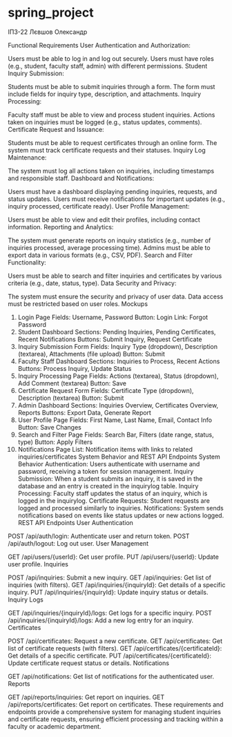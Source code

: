 # spring_project
ІПЗ-22 Лєвшов Олександр

Functional Requirements
User Authentication and Authorization:

Users must be able to log in and log out securely.
Users must have roles (e.g., student, faculty staff, admin) with different permissions.
Student Inquiry Submission:

Students must be able to submit inquiries through a form.
The form must include fields for inquiry type, description, and attachments.
Inquiry Processing:

Faculty staff must be able to view and process student inquiries.
Actions taken on inquiries must be logged (e.g., status updates, comments).
Certificate Request and Issuance:

Students must be able to request certificates through an online form.
The system must track certificate requests and their statuses.
Inquiry Log Maintenance:

The system must log all actions taken on inquiries, including timestamps and responsible staff.
Dashboard and Notifications:

Users must have a dashboard displaying pending inquiries, requests, and status updates.
Users must receive notifications for important updates (e.g., inquiry processed, certificate ready).
User Profile Management:

Users must be able to view and edit their profiles, including contact information.
Reporting and Analytics:

The system must generate reports on inquiry statistics (e.g., number of inquiries processed, average processing time).
Admins must be able to export data in various formats (e.g., CSV, PDF).
Search and Filter Functionality:

Users must be able to search and filter inquiries and certificates by various criteria (e.g., date, status, type).
Data Security and Privacy:

The system must ensure the security and privacy of user data.
Data access must be restricted based on user roles.
Mockups
1. Login Page
Fields: Username, Password
Button: Login
Link: Forgot Password
2. Student Dashboard
Sections: Pending Inquiries, Pending Certificates, Recent Notifications
Buttons: Submit Inquiry, Request Certificate
3. Inquiry Submission Form
Fields: Inquiry Type (dropdown), Description (textarea), Attachments (file upload)
Button: Submit
4. Faculty Staff Dashboard
Sections: Inquiries to Process, Recent Actions
Buttons: Process Inquiry, Update Status
5. Inquiry Processing Page
Fields: Actions (textarea), Status (dropdown), Add Comment (textarea)
Button: Save
6. Certificate Request Form
Fields: Certificate Type (dropdown), Description (textarea)
Button: Submit
7. Admin Dashboard
Sections: Inquiries Overview, Certificates Overview, Reports
Buttons: Export Data, Generate Report
8. User Profile Page
Fields: First Name, Last Name, Email, Contact Info
Button: Save Changes
9. Search and Filter Page
Fields: Search Bar, Filters (date range, status, type)
Button: Apply Filters
10. Notifications Page
List: Notification items with links to related inquiries/certificates
System Behavior and REST API Endpoints
System Behavior
Authentication: Users authenticate with username and password, receiving a token for session management.
Inquiry Submission: When a student submits an inquiry, it is saved in the database and an entry is created in the inquirylog table.
Inquiry Processing: Faculty staff updates the status of an inquiry, which is logged in the inquirylog.
Certificate Requests: Student requests are logged and processed similarly to inquiries.
Notifications: System sends notifications based on events like status updates or new actions logged.
REST API Endpoints
User Authentication

POST /api/auth/login: Authenticate user and return token.
POST /api/auth/logout: Log out user.
User Management

GET /api/users/{userId}: Get user profile.
PUT /api/users/{userId}: Update user profile.
Inquiries

POST /api/inquiries: Submit a new inquiry.
GET /api/inquiries: Get list of inquiries (with filters).
GET /api/inquiries/{inquiryId}: Get details of a specific inquiry.
PUT /api/inquiries/{inquiryId}: Update inquiry status or details.
Inquiry Logs

GET /api/inquiries/{inquiryId}/logs: Get logs for a specific inquiry.
POST /api/inquiries/{inquiryId}/logs: Add a new log entry for an inquiry.
Certificates

POST /api/certificates: Request a new certificate.
GET /api/certificates: Get list of certificate requests (with filters).
GET /api/certificates/{certificateId}: Get details of a specific certificate.
PUT /api/certificates/{certificateId}: Update certificate request status or details.
Notifications

GET /api/notifications: Get list of notifications for the authenticated user.
Reports

GET /api/reports/inquiries: Get report on inquiries.
GET /api/reports/certificates: Get report on certificates.
These requirements and endpoints provide a comprehensive system for managing student inquiries and certificate requests, ensuring efficient processing and tracking within a faculty or academic department.
